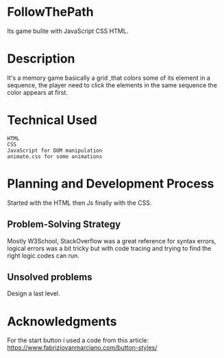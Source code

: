 # FollowThePath
Its game bulite with JavaScript CSS HTML.

# Description
It's a memory game basically a grid ,that colors some of its element in a sequence, the player need to click the elements in the same sequence the color appears at first.

# Technical Used
```
HTML
CSS
JavaScript for DOM manipulation
animate.css for some animations 
```
# Planning and Development Process 
Started with the HTML then Js finally with the CSS.

## Problem-Solving Strategy
Mostly W3School, StackOverflow was a great reference for syntax errors, logical errors was a bit tricky but with code tracing and trying to find the right logic codes can run.

## Unsolved problems
Design a last level.

# Acknowledgments
For the start button i used a code from this article: https://www.fabriziovanmarciano.com/button-styles/

